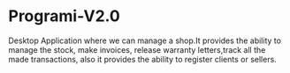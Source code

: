 # Programi-V2.0

Desktop Application where we can manage a shop.It provides the ability to manage the stock, make invoices, release warranty letters,track all the made transactions, also it provides the ability to register clients or sellers.
